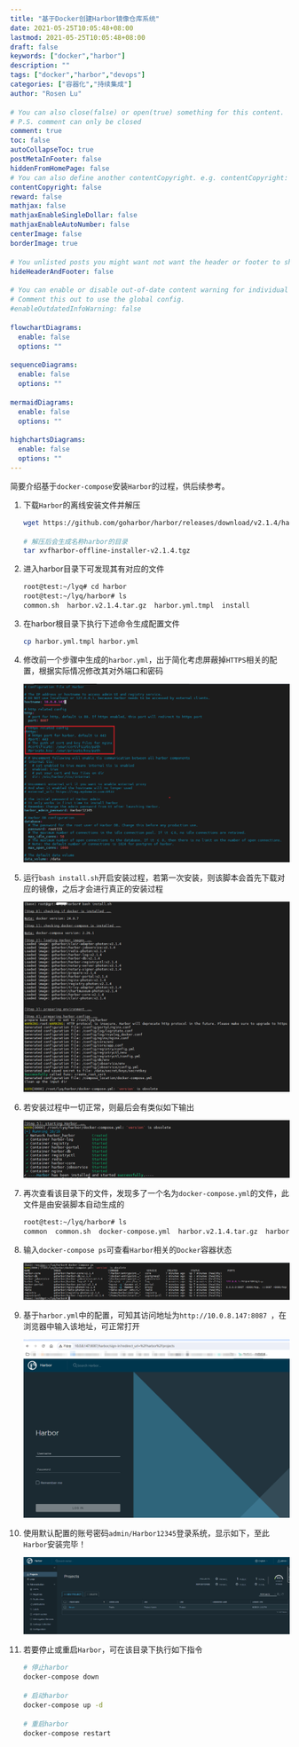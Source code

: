 ```yaml
---
title: "基于Docker创建Harbor镜像仓库系统"
date: 2021-05-25T10:05:48+08:00
lastmod: 2021-05-25T10:05:48+08:00
draft: false
keywords: ["docker","harbor"]
description: ""
tags: ["docker","harbor","devops"]
categories: ["容器化","持续集成"]
author: "Rosen Lu"

# You can also close(false) or open(true) something for this content.
# P.S. comment can only be closed
comment: true
toc: false
autoCollapseToc: true
postMetaInFooter: false
hiddenFromHomePage: false
# You can also define another contentCopyright. e.g. contentCopyright: "This is another copyright."
contentCopyright: false
reward: false
mathjax: false
mathjaxEnableSingleDollar: false
mathjaxEnableAutoNumber: false
centerImage: false
borderImage: true

# You unlisted posts you might want not want the header or footer to show
hideHeaderAndFooter: false

# You can enable or disable out-of-date content warning for individual post.
# Comment this out to use the global config.
#enableOutdatedInfoWarning: false

flowchartDiagrams:
  enable: false
  options: ""

sequenceDiagrams: 
  enable: false
  options: ""

mermaidDiagrams: 
  enable: false
  options: ""

highchartsDiagrams: 
  enable: false
  options: ""
---
```


简要介绍基于`docker-compose`安装`Harbor`的过程，供后续参考。

<!--more-->

1. 下载`Harbor`的离线安装文件并解压

   ```bash
   wget https://github.com/goharbor/harbor/releases/download/v2.1.4/harbor-offline-installer-v2.1.4.tgz
   
   # 解压后会生成名称harbor的目录
   tar xvfharbor-offline-installer-v2.1.4.tgz
   ```

2. 进入harbor目录下可发现其有对应的文件

   ```bash
   root@test:~/lyq# cd harbor
   root@test:~/lyq/harbor# ls
   common.sh  harbor.v2.1.4.tar.gz  harbor.yml.tmpl  install
   ```

3. 在harbor根目录下执行下述命令生成配置文件

   ```bash
   cp harbor.yml.tmpl harbor.yml
   ```

4. 修改前一个步骤中生成的`harbor.yml`，出于简化考虑屏蔽掉`HTTPS`相关的配置，根据实际情况修改其对外端口和密码

   ![harbor配置文件修改](/blog_img/docker/install-harbor-via-docker/harbor-yml-config.png "harbor配置文件修改") 

5. 运行`bash install.sh`开启安装过程，若第一次安装，则该脚本会首先下载对应的镜像，之后才会进行真正的安装过程

   ![harbor安装过程](/blog_img/docker/install-harbor-via-docker/harbor-install-process.png "harbor安装过程") 

6. 若安装过程中一切正常，则最后会有类似如下输出

   ![harbor安装结果](/blog_img/docker/install-harbor-via-docker/harbor-install-result.png "harbor安装结果") 

7. 再次查看该目录下的文件，发现多了一个名为`docker-compose.yml`的文件，此文件是由安装脚本自动生成的

   ```bash
   root@test:~/lyq/harbor# ls
   common  common.sh  docker-compose.yml  harbor.v2.1.4.tar.gz  harbor.yml  harbor.yml.tmpl  install.sh  LICENSE  prepare
   ```

8. 输入`docker-compose ps`可查看`Harbor`相关的`Docker`容器状态

   ![harbor容器检查](/blog_img/docker/install-harbor-via-docker/harbor-container-check.png "harbor容器检查") 

9. 基于`harbor.yml`中的配置，可知其访问地址为`http://10.0.8.147:8087 `，在浏览器中输入该地址，可正常打开

   ![harbor登录主页](/blog_img/docker/install-harbor-via-docker/harbor-login-page.png "harbor登录主页")

10. 使用默认配置的账号密码`admin/Harbor12345`登录系统，显示如下，至此`Harbor`安装完毕！

    ![harbor系统主页](/blog_img/docker/install-harbor-via-docker/harbor-home-page.png "harbor系统主页")

11. 若要停止或重启`Harbor`，可在该目录下执行如下指令

    ```bash
    # 停止harbor
    docker-compose down
    
    # 启动harbor
    docker-compose up -d
    
    # 重启harbor
    docker-compose restart
    ```

    